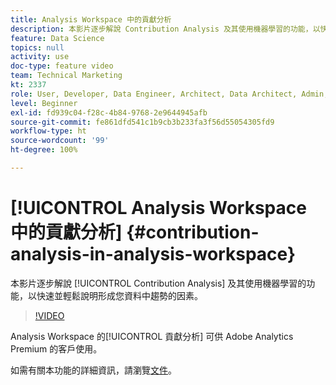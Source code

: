 ```yaml
---
title: Analysis Workspace 中的貢獻分析
description: 本影片逐步解說 Contribution Analysis 及其使用機器學習的功能，以快速並輕鬆說明形成您資料中趨勢的因素。
feature: Data Science
topics: null
activity: use
doc-type: feature video
team: Technical Marketing
kt: 2337
role: User, Developer, Data Engineer, Architect, Data Architect, Admin, Leader
level: Beginner
exl-id: fd939c04-f28c-4b84-9768-2e9644945afb
source-git-commit: fe861dfd541c1b9cb3b233fa3f56d55054305fd9
workflow-type: ht
source-wordcount: '99'
ht-degree: 100%

---
```


# [!UICONTROL Analysis Workspace 中的貢獻分析] {#contribution-analysis-in-analysis-workspace}

本影片逐步解說 [!UICONTROL Contribution Analysis] 及其使用機器學習的功能，以快速並輕鬆說明形成您資料中趨勢的因素。

>[!VIDEO](https://video.tv.adobe.com/v/25443/?quality=12)

Analysis Workspace 的[!UICONTROL 貢獻分析] 可供 Adobe Analytics Premium 的客戶使用。

如需有關本功能的詳細資訊，請瀏覽[文件](https://experienceleague.adobe.com/docs/analytics/analyze/analysis-workspace/virtual-analyst/anomaly-detection/anomaly-detection.html?lang=zh-Hant)。
